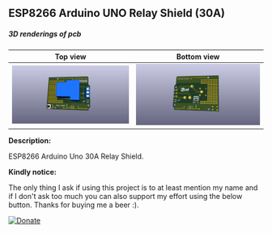 ## ESP8266 Arduino UNO Relay Shield (30A)

##### 3D renderings of pcb

Top view | Bottom view
------------ | -------------
![Alt text](3d/renderings/esp8266_uno_relay_top.png?raw=true "top view") | ![Alt text](3d/renderings/esp8266_uno_relay_bottom.png?raw=true "bottom view")

**Description:**

ESP8266 Arduino Uno 30A Relay Shield.


**Kindly notice:**

The only thing I ask if using this project is to at least mention my name and if I don't ask too much you can also support my effort using the below button. Thanks for buying me a beer :).

[![Donate](https://img.shields.io/badge/Donate-PayPal-green.svg)](https://www.paypal.com/cgi-bin/webscr?cmd=_s-xclick&hosted_button_id=3ELNC7T6XRJ74&source=url)